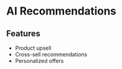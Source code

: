 # AI Recommendations

## Features
- Product upsell
- Cross-sell recommendations
- Personalized offers
